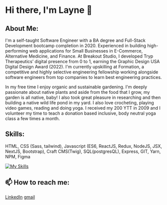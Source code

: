 # Hi there, I'm Layne 👋

<!--
**laynet/laynet** is a ✨ _special_ ✨ repository because its `README.md` (this file) appears on your GitHub profile.

Here are some ideas to get you started:

- 🔭 I’m currently working on ...
- 🌱 I’m currently learning ...
- 👯 I’m looking to collaborate on ...
- 🤔 I’m looking for help with ...
- 💬 Ask me about ...
- 📫 How to reach me: ...
- 😄 Pronouns: ...
- ⚡ Fun fact: ...
-->

## About Me:
I'm a self-taught Software Engineer with a BA degree and Full-Stack Development bootcamp completion in 2020. Experienced in building high-performing web applications for Small Businesses in E-Commerce, Alternative Medicine, and Finance. At Breakout Studio, I developed Tryp Therapeutics’ digital presence from 0 to 1, earning the Graphic Design USA Digital Design Award (2022). I'm currently upskilling at Formation, a competitive and highly selective engineering fellowship working alongside software engineers from top companies to learn best engineering practices. 

In my free time I enjoy organic and sustainable gardening. I'm deeply passionate about native plants and aside from the food that I grow, my garden is all native, baby! I also took great pleasure in researching and then building a native wild life pond in my yard. I also love crocheting, playing video games, reading and doing yoga. I received my 200 YTT in 2009 and I volunteer my time to teach a donation based inclusive, body neutral yoga class a few times a month.

## Skills:
HTML, CSS (Sass, tailwind), Javascript (ES6, ReactJS, Redux, NodeJS, JSX, NextJS, Bootstrap), Craft CMS(Twig), SQL(postgresQL), Express, GIT, Yarn, NPM, Figma

[![My Skills](https://skillicons.dev/icons?i=html,css,sass,tailwind,js,react,nodejs,nextjs,bootstrap,postgres,express,git,yarn,npm,figma)](https://skillicons.dev)


## 📫 How to reach me:
[LinkedIn](https://www.linkedin.com/in/layne-taylor/)
[gmail](layneingramtaylor@gmail.com)
